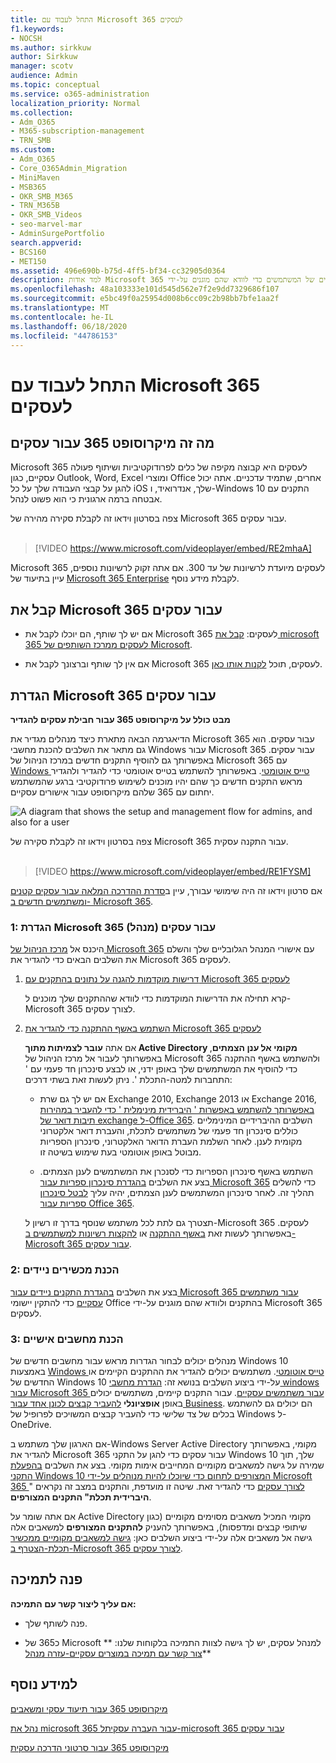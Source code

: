 ```yaml
---
title: התחל לעבוד עם Microsoft 365 לעסקים
f1.keywords:
- NOCSH
ms.author: sirkkuw
author: Sirkkuw
manager: scotv
audience: Admin
ms.topic: conceptual
ms.service: o365-administration
localization_priority: Normal
ms.collection:
- Adm_O365
- M365-subscription-management
- TRN_SMB
ms.custom:
- Adm_O365
- Core_O365Admin_Migration
- MiniMaven
- MSB365
- OKR_SMB_M365
- TRN_M365B
- OKR_SMB_Videos
- seo-marvel-mar
- AdminSurgePortfolio
search.appverid:
- BCS160
- MET150
ms.assetid: 496e690b-b75d-4ff5-bf34-cc32905d0364
description: למד אודות Microsoft 365 עבור עסקים, כיצד להגדיר אותו וכיצד להכין את ההתקנים והמחשבים האישיים של המשתמשים כדי לוודא שהם מוגנים על-ידי Microsoft 365 לעסקים.
ms.openlocfilehash: 48a103333e101d545d562e7f2e9dd7329686f107
ms.sourcegitcommit: e5bc49f0a25954d008b6cc09c2b98bb7bfe1aa2f
ms.translationtype: MT
ms.contentlocale: he-IL
ms.lasthandoff: 06/18/2020
ms.locfileid: "44786153"
---
```

# <a name="get-started-with-microsoft-365-for-business"></a>התחל לעבוד עם Microsoft 365 לעסקים

## <a name="what-is-microsoft-365-for-business"></a>מה זה מיקרוסופט 365 עבור עסקים

Microsoft 365 לעסקים היא קבוצה מקיפה של כלים לפרודוקטיביות ושיתוף פעולה עסקיים, כגון Outlook, Word, Excel ומוצרי Office אחרים, שתמיד עדכניים. אתה יכול להגן על קבצי העבודה שלך על כל iOS שלך, אנדרואיד, ו-Windows 10 התקנים עם אבטחה ברמה ארגונית כי הוא פשוט לנהל.

צפה בסרטון וידאו זה לקבלת סקירה מהירה של Microsoft 365 עבור עסקים.<br><br>

> [!VIDEO https://www.microsoft.com/videoplayer/embed/RE2mhaA] 
  
Microsoft 365 לעסקים מיועדת לרשיונות של עד 300. אם אתה זקוק לרשיונות נוספים, עיין בתיעוד של [Microsoft 365 Enterprise](https://go.microsoft.com/fwlink/p/?linkid=860986) לקבלת מידע נוסף. 
  
## <a name="get-microsoft-365-for-business"></a>קבל את Microsoft 365 עבור עסקים

- אם יש לך שותף, הם יוכלו לקבל את Microsoft 365 לעסקים: [קבל את microsoft 365 לעסקים ממרכז השותפים של Microsoft](get-microsoft-365-business.md).
    
- אם אין לך שותף וברצונך לקבל את Microsoft 365 לעסקים, תוכל [לקנות אותו כאן](https://www.microsoft.com/microsoft-365/business).
    
## <a name="set-up-microsoft-365-for-business"></a>הגדרת Microsoft 365 עבור עסקים

 **מבט כולל על מיקרוסופט 365 עבור חבילת עסקים להגדיר**
  
הדיאגרמה הבאה מתארת כיצד מנהלים מגדיר את Microsoft 365 עבור עסקים. הוא גם מתאר את השלבים להכנת מחשבי Windows עבור Microsoft 365 עבור עסקים. באפשרותך גם להוסיף התקנים חדשים במרכז הניהול של Microsoft 365 עם [Windows טייס אוטומטי](add-autopilot-devices-and-profile.md). באפשרותך להשתמש בטייס אוטומטי כדי להגדיר ולהגדיר מראש התקנים חדשים כך שהם יהיו מוכנים לשימוש פרודוקטיבי ברגע שהמשתמש יחתום עם 365 שלהם מיקרוסופט עבור אישורים עסקיים.
  
![A diagram that shows the setup and management flow for admins, and also for a user](../media/249f81fc-7e79-44c7-8425-3a0b7b651c3b.png)

צפה בסרטון וידאו זה לקבלת סקירה של Microsoft 365 עבור התקנה עסקית.<br><br>

> [!VIDEO https://www.microsoft.com/videoplayer/embed/RE1FYSM] 

אם סרטון וידאו זה היה שימושי עבורך, עיין ב[סדרת ההדרכה המלאה עבור עסקים קטנים ומשתמשים חדשים ב- Microsoft 365](https://support.microsoft.com/office/6ab4bbcd-79cf-4000-a0bd-d42ce4d12816).

  
### <a name="1-set-up-microsoft-365-for-business-admin"></a>1: הגדרת Microsoft 365 עבור עסקים (מנהל)

היכנס אל [מרכז הניהול של Microsoft 365](https://portal.office.com/adminportal/home) עם אישורי המנהל הגלובליים שלך והשלם את השלבים הבאים כדי להגדיר את Microsoft 365 לעסקים. 
  
1. [דרישות מוקדמות להגנה על נתונים בהתקנים עם Microsoft 365 לעסקים](pre-requisites-for-data-protection.md)
    
    קרא תחילה את הדרישות המוקדמות כדי לוודא שההתקנים שלך מוכנים ל-Microsoft 365 לצורך עסקים.
    
2. [השתמש באשף ההתקנה כדי להגדיר את Microsoft 365 לעסקים](set-up.md)
    
    אם אתה **עובר לצמיתות מתוך Active Directory מקומי אל ענן הצמתים**, באפשרותך לעבור אל מרכז הניהול של Microsoft 365 ולהשתמש באשף ההתקנה כדי להוסיף את המשתמשים שלך באופן ידני, או לבצע סינכרון חד פעמי עם ' התחברות למטה-התכלת '. ניתן לעשות זאת בשתי דרכים: 
    
    - אם יש לך גם שרת Exchange 2010, Exchange 2013 או Exchange 2016, [באפשרותך להשתמש באפשרות ' היברידית מינימלית ' כדי להעביר במהירות תיבות דואר של exchange ל-Office 365](https://docs.microsoft.com/Exchange/mailbox-migration/use-minimal-hybrid-to-quickly-migrate). השלבים ההיברידיים המינימליים כוללים סינכרון חד פעמי של משתמשים לתכלת, והעברת דואר אלקטרוני מקומית לענן. לאחר השלמת העברת הדואר האלקטרוני, סינכרון הספריות מבוטל באופן אוטומטי בעת שימוש בשיטה זו.
    
    - השתמש באשף סינכרון הספריות כדי לסנכרן את המשתמשים לענן הצמתים. בצע את השלבים [בהגדרת סינכרון ספריות עבור Microsoft 365](https://docs.microsoft.com/office365/enterprise/set-up-directory-synchronization) כדי להשלים תהליך זה. לאחר סינכרון המשתמשים לענן הצמתים, יהיה עליך [לבטל סינכרון ספריות עבור Office 365](https://docs.microsoft.com/office365/enterprise/turn-off-directory-synchronization).
    
    תצטרך גם לתת לכל משתמש שנוסף בדרך זו רשיון ל-Microsoft 365 לעסקים. באפשרותך לעשות זאת [באשף ההתקנה](set-up.md) או [להקצות רשיונות למשתמשים ב-Microsoft 365 עבור עסקים](https://docs.microsoft.com/microsoft-365/admin/add-users/add-users).
    
### <a name="2-prepare-mobile-devices"></a>2: הכנת מכשירים ניידים

בצע את השלבים [בהגדרת התקנים ניידים עבור Microsoft 365 עבור משתמשים עסקיים](set-up-mobile-devices.md) כדי להתקין יישומי Office בהתקנים ולוודא שהם מוגנים על-ידי Microsoft 365 לעסקים. 
  
### <a name="3-prepare-pcs"></a>3: הכנת מחשבים אישיים

מנהלים יכולים לבחור הגדרות מראש עבור מחשבים חדשים של Windows 10 באמצעות [Windows טייס אוטומטי](add-autopilot-devices-and-profile.md). משתמשים יכולים להגדיר את ההתקנים הקיימים או החדשים של Windows 10 על-ידי ביצוע השלבים בנושא זה: [הגדרת מחשבי windows עבור Microsoft 365 עבור משתמשים עסקיים](set-up-windows-devices.md). עבור התקנים קיימים, משתמשים יכולים באופן **אופציונלי** [להעביר קבצים לכונן אחד עבור Business](move-files-to-onedrive.md). הם יכולים גם להשתמש בכלים של צד שלישי כדי להעביר קבצים המשויכים לפרופיל של Windows ל-OneDrive.
  
אם הארגון שלך משתמש ב-Windows Server Active Directory מקומי, באפשרותך להגדיר את Microsoft 365 עבור עסקים כדי להגן על התקני Windows 10 שלך, תוך שמירה על גישה למשאבים מקומיים המחייבים אימות מקומי. בצע את השלבים [בהפעלת התקני Windows 10 המצורפים לתחום כדי שיוכלו להיות מנוהלים על-ידי Microsoft 365 לצורך עסקים](manage-windows-devices.md) כדי להגדיר זאת. שיטה זו מועדפת, והתקנים במצב זה נקראים " **היברידית תכלת" התקנים המצורפים**. 
  
אם אתה שומר על Active Directory מקומי המכיל משאבים מסוימים מקומיים (כגון שיתופי קבצים ומדפסות), באפשרותך להעניק **להתקנים המצורפים** למשאבים אלה גישה אל משאבים אלה על-ידי ביצוע השלבים כאן: [גישה למשאבים מקומיים ממכשיר תכלת-הצטרף ב-Microsoft 365 לצורך עסקים](access-resources.md).
  
  
## <a name="contact-support"></a>פנה לתמיכה

 **אם עליך ליצור קשר עם התמיכה:**
  
- פנה לשותף שלך.
    
- כ365 של Microsoft למנהל עסקים, יש לך גישה לצוות התמיכה בלקוחות שלנו: ** [צור קשר עם תמיכה במוצרים עסקיים-עזרה מנהל](https://docs.microsoft.com/microsoft-365/admin/contact-support-for-business-products)**
    
## <a name="see-also"></a>למידע נוסף

[מיקרוסופט 365 עבור תיעוד עסקי ומשאבים](https://go.microsoft.com/fwlink/p/?linkid=853701)
  
[נהל את microsoft 365 עבור העברה עסקית](manage.md)[ל-microsoft 365 עבור עסקים](migrate-to-microsoft-365-business.md)

[מיקרוסופט 365 עבור סרטוני הדרכה עסקית](https://support.microsoft.com/office/6ab4bbcd-79cf-4000-a0bd-d42ce4d12816) 

